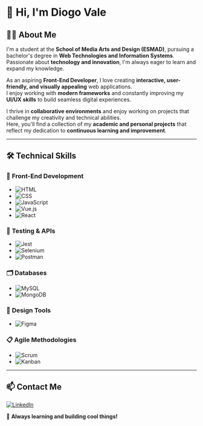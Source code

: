 # 👋 Hi, I'm Diogo Vale

## 👨‍🎓 About Me  
I'm a student at the **School of Media Arts and Design (ESMAD)**, pursuing a bachelor's degree in **Web Technologies and Information Systems**.  
Passionate about **technology and innovation**, I'm always eager to learn and expand my knowledge.  

As an aspiring **Front-End Developer**, I love creating **interactive, user-friendly, and visually appealing** web applications.  
I enjoy working with **modern frameworks** and constantly improving my **UI/UX skills** to build seamless digital experiences.  

I thrive in **collaborative environments** and enjoy working on projects that challenge my creativity and technical abilities.  
Here, you'll find a collection of my **academic and personal projects** that reflect my dedication to **continuous learning and improvement**.  

---

## 🛠️ Technical Skills  

### 🎨 **Front-End Development**  
- ![HTML](https://img.shields.io/badge/HTML5-E34F26?style=flat&logo=html5&logoColor=white)  
- ![CSS](https://img.shields.io/badge/CSS3-1572B6?style=flat&logo=css3&logoColor=white)  
- ![JavaScript](https://img.shields.io/badge/JavaScript-F7DF1E?style=flat&logo=javascript&logoColor=black)  
- ![Vue.js](https://img.shields.io/badge/Vue.js-4FC08D?style=flat&logo=vuedotjs&logoColor=white)  
- ![React](https://img.shields.io/badge/React-61DAFB?style=flat&logo=react&logoColor=black)  

### 🧪 **Testing & APIs**  
- ![Jest](https://img.shields.io/badge/Jest-C21325?style=flat&logo=jest&logoColor=white)  
- ![Selenium](https://img.shields.io/badge/Selenium-43B02A?style=flat&logo=selenium&logoColor=white)  
- ![Postman](https://img.shields.io/badge/Postman-FF6C37?style=flat&logo=postman&logoColor=white)  

### 🗂️ **Databases**  
- ![MySQL](https://img.shields.io/badge/MySQL-4479A1?style=flat&logo=mysql&logoColor=white)  
- ![MongoDB](https://img.shields.io/badge/MongoDB-47A248?style=flat&logo=mongodb&logoColor=white)  

### 🎨 **Design Tools**  
- ![Figma](https://img.shields.io/badge/Figma-F24E1E?style=flat&logo=figma&logoColor=white)  

### 📋 **Agile Methodologies**  
- ![Scrum](https://img.shields.io/badge/Scrum-2496ED?style=flat)  
- ![Kanban](https://img.shields.io/badge/Kanban-FF8C00?style=flat)  

---

## 📫 Contact Me  
[![LinkedIn](https://img.shields.io/badge/LinkedIn-0077B5?style=flat&logo=linkedin&logoColor=white)]((https://www.linkedin.com/in/diogojvale/))  

🚀 **Always learning and building cool things!**  
